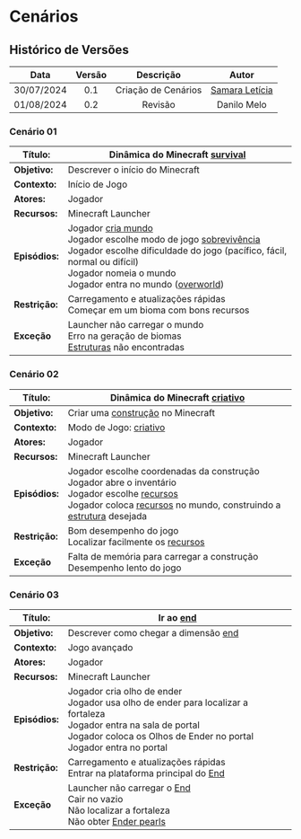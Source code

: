 # Cenários

## Histórico de Versões

| Data       | Versão | Descrição                      | Autor             |
| :--------: | :----: | :----------:                   | :---------------: |
| 30/07/2024 |  0.1   | Criação de Cenários | [Samara Letícia](https://github.com/samarawwleticia)|
| 01/08/2024 | 0.2 | Revisão | Danilo Melo |

### Cenário 01

| **Título:** | Dinâmica do Minecraft [survival](../modelagem/lexico.md#l09-sobrevivência) |
| ----------  | -----------------------------  |
|**Objetivo:**|   Descrever o início do Minecraft| 
|**Contexto:** | Início de Jogo |
|**Atores:** |Jogador|
|**Recursos:**| Minecraft Launcher|
|**Episódios:**  |  Jogador [cria mundo](../modelagem/lexico.md#l25-criar-mundo)<br> Jogador escolhe modo de jogo [sobrevivência](../modelagem/lexico.md#l09-sobrevivência)<br> Jogador escolhe dificuldade do jogo (pacífico, fácil, normal ou difícil)<br> Jogador nomeia o mundo<br> Jogador entra no mundo ([overworld](../modelagem/lexico.md#l05-overworld)) |
|**Restrição:**| Carregamento e atualizações rápidas<br> Começar em um bioma com bons recursos |
|**Exceção**| Launcher não carregar o mundo<br> Erro na geração de biomas<br> [Estruturas](../modelagem/lexico.md#l03-estruturas-geradas) não encontradas |

### Cenário 02

| **Título:** | Dinâmica do Minecraft [criativo](../modelagem/lexico.md#l07-criativo) |
| ----------  | -----------------------------  |
|**Objetivo:**|   Criar uma [construção](../modelagem/lexico.md#l34-estruturas) no Minecraft| 
|**Contexto:** | Modo de Jogo: [criativo](../modelagem/lexico.md#l07-criativo) |
|**Atores:** |Jogador|
|**Recursos:**| Minecraft Launcher|
|**Episódios:**  |  Jogador escolhe coordenadas da construção<br> Jogador abre o inventário<br> Jogador escolhe [recursos](../modelagem/lexico.md#l31-recursos)<br> Jogador coloca [recursos](../modelagem/lexico.md#l31-recursos) no mundo, construindo a [estrutura](../modelagem/lexico.md#l34-estruturas) desejada  |
|**Restrição:**| Bom desempenho do jogo<br> Localizar facilmente os [recursos](../modelagem/lexico.md#l31-recursos) |
|**Exceção**| Falta de memória para carregar a construção<br> Desempenho lento do jogo |

### Cenário 03

| **Título:** | Ir ao [end](../modelagem/lexico.md#l04-end) |
| ----------  | -----------------------------  |
|**Objetivo:**|   Descrever como chegar a dimensão [end](../modelagem/lexico.md#l04-end)| 
|**Contexto:** | Jogo avançado |
|**Atores:** |Jogador|
|**Recursos:**| Minecraft Launcher|
|**Episódios:**  |  Jogador cria olho de ender<br> Jogador usa olho de ender para localizar a fortaleza<br> Jogador entra na sala de portal<br> Jogador coloca os Olhos de Ender no portal<br> Jogador entra no portal |
|**Restrição:**| Carregamento e atualizações rápidas<br> Entrar na plataforma principal do [End](../modelagem/lexico.md#l04-end) |
|**Exceção**| Launcher não carregar o [End](../modelagem/lexico.md#l04-end)<br> Cair no vazio<br> Não localizar a fortaleza<br> Não obter [Ender pearls](../modelagem/lexico.md#l36-ender-pearls) |

                
